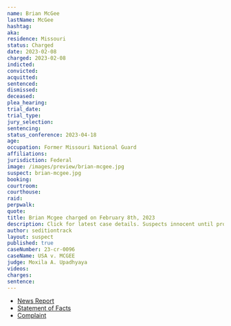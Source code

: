 ```yaml
---
name: Brian McGee
lastName: McGee
hashtag:
aka:
residence: Missouri
status: Charged
date: 2023-02-08
charged: 2023-02-08
indicted:
convicted:
acquitted:
sentenced:
dismissed:
deceased:
plea_hearing:
trial_date:
trial_type:
jury_selection:
sentencing:
status_conference: 2023-04-18
age:
occupation: Former Missouri National Guard
affiliations:
jurisdiction: Federal
image: /images/preview/brian-mcgee.jpg
suspect: brian-mcgee.jpg
booking:
courtroom:
courthouse:
raid:
perpwalk:
quote:
title: Brian Mcgee charged on February 8th, 2023
description: Click for latest case details. Suspects innocent until proven guilty.
author: seditiontrack
layout: suspect
published: true
caseNumber: 23-cr-0096
caseName: USA v. MCGEE
judge: Moxila A. Upadhyaya
videos:
charges:
sentence:
---
```

- [News Report](https://localtoday.news/mo/former-missouri-national-guard-arrested-in-connection-with-january-6-capitol-riots-141252.html)
- [Statement of Facts](https://www.justice.gov/usao-dc/case-multi-defendant/file/1568186/download)
- [Complaint](https://www.justice.gov/usao-dc/case-multi-defendant/file/1568181/download)
